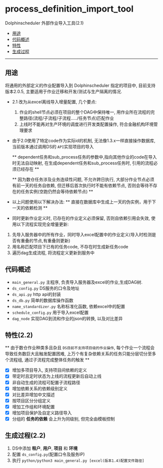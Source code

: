 # process_definition_import_tool

Dolphinscheduler 外部作业导入工具(2.1)

- [用途](#用途)
- [代码概述](#代码概述)
- [特性](#特性)
- [生成过程](#生成过程(2.1))

---

## 用途

将通用的外部定义的作业配置导入到 Dolphinscheduler 指定的项目中, 目前支持版本2.0.5, 主要适用于作业迁移和开发/测试与生产隔离的情况.

* 2.1 改为从excel离线导入增量配置, 几个要点:

  1. 作业的shell节点必须在项目的整个DAG中保持唯一, 用作业所在流程的完整路径(流程/子流程/子流程...../任务节点)匹配作业
  2. 上线时不能再对生产环境的调度进行开发类配置操作, 符合金融机构环境管理要求
* 由于2.0使用了特定code作为实际id的机制, 无法像1.3.x一样直接操作数据库, 当前版本通过调用DS的 `API`实现项目的导入

  ** dependent任务和sub_process任务的参数中,指向其他作业的code在导入时无法自动映射, 在生成dependent任务和sub_process任务时, 引用的流程必须已经存在 **

  ** 因为数仓任务涉及业务连续性问题, 不允许跨日执行, 大部分作业节点必须有前一天的任务自依赖, 但迁移后首次执行时不能有依赖节点, 否则会等待不存在的任务实例(空跑仍然会等待依赖节点) **

* 以上问题使用以下解决办法:
  ** 直接在数据库中生成上一天的伪实例，用于下一天的依赖检测 **
* 同时更新作业定义时, 已存在的作业定义必须保留, 否则自依赖引用会失效, 使用以下流程实现完全增量更新:

1. 先导入服务器中的所有作业，同时导入excel配置中的作业定义(导入时检测是否有重叠的节点,有重叠则更新)
2. 用名称匹配项目下已有的任务code, 不存在时生成新任务code
3. 遍历dag生成流程, 将流程定义更新到服务中

## 代码概述

* `main_general.py`
  主程序, 负责导入服务器及excel的作业,生成DAG树.
* `ds_config.py`
  DS服务的口令及地址
* `ds_api.py`
  http api的封装
* `ds_db.py`
  简单的数据库操作函数
* `name_standardizer.py`
  名称标准化函数, 依赖excel中的配置
* `schedule_config.py`
  用于导入excel配置
* `dag_node`
  实现DAG到流和作业的json的转换, 以及对比差异

## 特性(2.2)

** 由于数仓作业种类多且杂且 `DS目前不支持项目级的作业操作`, 每个作业一个流程会导致任务数巨大且触发配置困难, 上万个有复杂依赖关系的任务只能分层切分至多个流程组, 通过子流程完成整体任务的触发 **

- [X] 增加多项目导入, 支持项目间依赖的定义
- [X] 带定时且定时状态为上线的流程更新后自动上线
- [X] 非自动生成的流程可配置子流程路径
- [X] 增加依赖关系的依赖级别定义
- [X] 对比差异增加中文描述
- [X] 按项目区分分组定义
- [X] 增加工作组和环境配置
- [X] 增加项目保护及自定义路径导入
- [X] 分组的 **任务的依赖** 会上升为同级别, 但完全由模板控制

## 生成过程(2.2)

1. DS中添加 **租户**, **用户**, **项目** 和 **环境**
2. 配置 `ds_config.py`(配置口令及服务IP)
3. 执行 `python/python3 main_general.py [excel(版本1.4)配置文件路径]`
